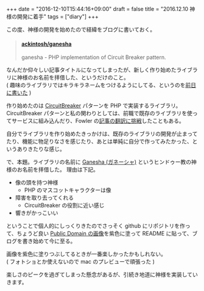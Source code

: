 +++
date = "2016-12-10T15:44:16+09:00"
draft = false
title = "2016.12.10 神様の開発に着手"
tags = ["diary"]
+++

この度、神様の開発を始めたので経緯をブログに書いておく。

<!--more-->

<blockquote class="embedly-card" data-card-key="916e111541fe433792c1330eb7eba55b" data-card-image="https://camo.githubusercontent.com/70395853479c982acab0d4cd78b06d14ec0d364b/68747470733a2f2f646c2e64726f70626f7875736572636f6e74656e742e636f6d2f752f32323038333534382f67616e657368612e706e67" data-card-type="article"><h4><a href="https://github.com/ackintosh/ganesha">ackintosh/ganesha</a></h4><p>ganesha - PHP implementation of Circuit Breaker pattern.</p></blockquote>
<script async src="//cdn.embedly.com/widgets/platform.js" charset="UTF-8"></script>

なんだか仰々しい記事タイトルになってしまったが、新しく作り始めたライブラリに神様のお名前を拝借した、というだけのこと。  
( 趣味のライブラリではキラキラネームをつけるようにしてる、というのを[前日に書いた](/blog/2016/12/09/2016-12-09/) )


作り始めたのは [CircuitBreaker](http://martinfowler.com/bliki/CircuitBreaker.html) パターンを PHP で実装するライブラリ。CircuitBreaker パターンと私の関わりとしては、前職で既存のライブラリを使ってサービスに組み込んだり、Fowler の[記事の翻訳に挑戦](/blog/2016/05/10/bliki-ja/)したこともある。

自分でライブラリを作り始めたきっかけは、既存のライブラリの開発が止まってたり、機能に物足りなさを感じたり、あとは単純に自分で作ってみたかった、というありきたりな感じ。

で、本題。ライブラリの名前に [Ganesha (ガネーシャ)](https://ja.wikipedia.org/wiki/%E3%82%AC%E3%83%8D%E3%83%BC%E3%82%B7%E3%83%A3) というヒンドゥー教の神様のお名前を拝借した。  理由は下記。

- 像の頭を持つ神様
  - PHP のマスコットキャラクターは像
- 障害を取り去ってくれる
  - CircuitBreaker の役割に近い感じ
- 響きがかっこいい

ということで個人的にしっくりきたのでさっそく github にリポジトリを作って、ちょうど良い [Public Domain の画像](https://openclipart.org/detail/219399/ganesha-colour)を紫色に塗って README に貼って、ブログを書き始めて今に至る。

画像を紫色に塗りつぶしてるときが一番楽しかったかもしれない。  
( フォトショとか使えないので mac のプレビューで頑張った )

楽しさのピークを過ぎてしまった懸念があるが、引続き地道に神様を実装していきます。